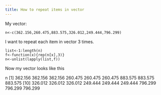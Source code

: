 ```yaml
---
title: How to repeat items in vector
---
```


My vector:

	n<-c(362.156,260.475,883.575,326.012,249.444,796.299)

I want to repeat each item in vector 3 times.

	list<-1:length(n)
	f<-function(x){rep(n[x],3)}
	n<-unlist(lapply(list,f))

Now my vector looks like this

n
 [1] 362.156 362.156 362.156 260.475 260.475 260.475 883.575 883.575 883.575
[10] 326.012 326.012 326.012 249.444 249.444 249.444 796.299 796.299 796.299